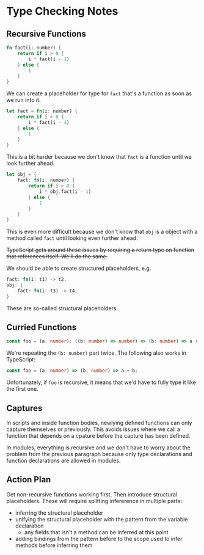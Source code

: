 # Type Checking Notes

## Recursive Functions

```rs
fn fact(i: number) {
    return if i > 0 {
        i * fact(i - 1)
    } else {
        1
    }
}
```

We can create a placeholder for type for `fact` that's a function as soon as we
run into it.

```rs
let fact = fn(i: number) {
    return if i > 0 {
        i * fact(i - 1)
    } else {
        1
    }
}
```

This is a bit harder because we don't know that `fact` is a function until we
look further ahead.

```rs
let obj = {
    fact: fn(i: number) {
        return if i > 0 {
            i * obj.fact(i - 1)
        } else {
            1
        }
    }
}
```

This is even more difficult because we don't know that `obj` is a object with
a method called `fact` until looking even further ahead.

~~TypeScript gets around these issues by requiring a return type on function that references itself.  We'll do the same.~~

We should be able to create structured placeholders, e.g.

```rs
fact: fn(i: t1) -> t2,
obj: {
    fact: fn(i: t3) -> t4,
}
```

These are so-called structural placeholders.

## Curried Functions

```ts
const foo = (a: number): ((b: number) => number) => (b: number) => a + b;
```

We're repeating the `(b: number)` part twice.  The following also works in TypeScript:

```ts
const foo = (a: number) => (b: number) => a + b;
```

Unfortunately, if `foo` is recursive, it means that we'd have to fully type it
like the first one.

## Captures

In scripts and inside function bodies, newlying defined functions can only 
capture themselves or previously.  This avoids issues where we call a function
that depends on a cpature before the capture has been defined.

In modules, everything is recursive and we don't have to worry about the problem
from the previous paragraph because only type declarations and function declarations
are allowed in modules.

## Action Plan

Get non-recursive functions working first.  Then introduce structural placeholders.
These will require splitting infererence in multiple parts:
- inferring the structural placeholder
- unifying the structural placeholder with the pattern from the variable declaration
  - any fields that isn't a method can be inferred at this point
- adding bindings from the pattern before to the scope used to infer methods before
  inferring them
